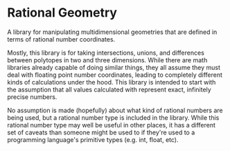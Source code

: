 # Rational Geometry

A library for manipulating multidimensional geometries that are defined in terms
of rational number coordinates.

Mostly, this library is for taking intersections, unions, and differences
between polytopes in two and three dimensions. While there are math libraries
already capable of doing similar things, they all assume they must deal with
floating point number coordinates, leading to completely different kinds of
calculations under the hood. This library is intended to start with the
assumption that all values calculated with represent exact, infinitely
precise numbers.

No assumption is made (hopefully) about what kind of rational numbers are being
used, but a rational number type is included in the library. While this
rational number type may well be useful in other places, it has a different
set of caveats than someone might be used to if they're used to a programming
language's primitive types (e.g. int, float, etc).

